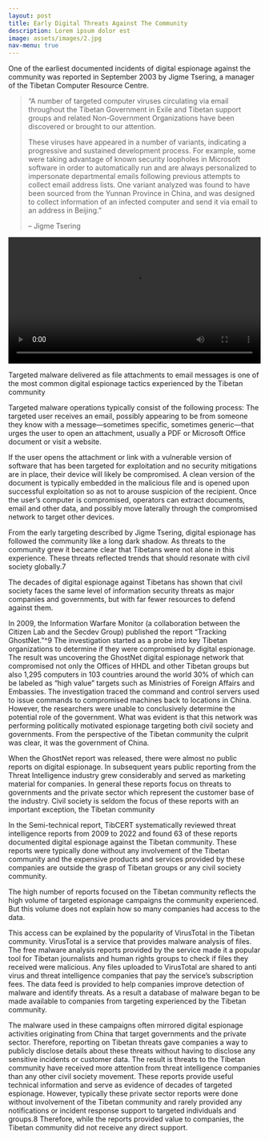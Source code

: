 ```yaml
---
layout: post
title: Early Digital Threats Against The Community
description: Lorem ipsum dolor est
image: assets/images/2.jpg
nav-menu: true
---
```

One of the earliest documented incidents of digital espionage against the community was reported in September 2003 by Jigme Tsering, a manager of the Tibetan Computer Resource Centre.

<blockquote>
<p>
	“A number of targeted computer viruses circulating via email throughout the Tibetan Government in Exile and Tibetan support groups and related Non-Government Organizations have been discovered or brought to our attention.
</p>
<p>
	These viruses have appeared in a number of variants, indicating a progressive and sustained development process. For example, some were taking advantage of known security loopholes in Microsoft software in order to automatically run and are always personalized to impersonate departmental emails following previous attempts to collect email address lists. One variant analyzed was found to have been sourced from the Yunnan Province in China, and was designed to collect information of an infected computer and send it via email to an address in Beijing.”
</p>
<div> – Jigme Tsering</div>
</blockquote>

<video controls src="https://tibcert.org/threat-story/images/jigme-la.mp4" width="100%" height="auto"></video>

Targeted malware delivered as file attachments to email messages is one of the most common digital espionage tactics experienced by the Tibetan community

Targeted malware operations typically consist of the following process: The targeted user receives an email, possibly appearing to be from someone they know with a message—sometimes specific, sometimes generic—that urges the user to open an attachment, usually a PDF or Microsoft Office document or visit a website.

If the user opens the attachment or link with a vulnerable version of software that has been targeted for exploitation and no security mitigations are in place, their device will likely be compromised. A clean version of the document is typically embedded in the malicious file and is opened upon successful exploitation so as not to arouse suspicion of the recipient. Once the user’s computer is compromised, operators can extract documents, email and other data, and possibly move laterally through the compromised network to target other devices.

From the early targeting described by Jigme Tsering, digital espionage has followed the community like a long dark shadow. As threats to the community grew it became clear that Tibetans were not alone in this experience. These threats reflected trends that should resonate with civil society globally.7

The decades of digital espionage against Tibetans has shown that civil society faces the same level of information security threats as major companies and governments, but with far fewer resources to defend against them.

In 2009, the Information Warfare Monitor (a collaboration between the Citizen Lab and the Secdev Group) published the report “Tracking GhostNet.”^9 The investigation started as a probe into key Tibetan organizations to determine if they were compromised by digital espionage. The result was uncovering the GhostNet digital espionage network that compromised not only the Offices of HHDL and other Tibetan groups but also 1,295 computers in 103 countries around the world 30% of which can be labeled as “high value” targets such as Ministries of Foreign Affairs and Embassies. The investigation traced the command and control servers used to issue commands to compromised machines back to locations in China. However, the researchers were unable to conclusively determine the potential role of the government. What was evident is that this network was performing politically motivated espionage targeting both civil society and governments. From the perspective of the Tibetan community the culprit was clear, it was the government of China.

When the GhostNet report was released, there were almost no public reports on digital espionage. In subsequent years public reporting from the Threat Intelligence industry grew considerably and served as marketing material for companies. In general these reports focus on threats to governments and the private sector which represent the customer base of the industry. Civil society is seldom the focus of these reports with an important exception, the Tibetan community

In the Semi-technical report, TibCERT systematically reviewed threat intelligence reports from 2009 to 2022 and found 63 of these reports documented digital espionage against the Tibetan community. These reports were typically done without any involvement of the Tibetan community and the expensive products and services provided by these companies are outside the grasp of Tibetan groups or any civil society community.

The high number of reports focused on the Tibetan community reflects the high volume of targeted espionage campaigns the community experienced. But this volume does not explain how so many companies had access to the data.

This access can be explained by the popularity of VirusTotal in the Tibetan community. VirusTotal is a service that provides malware analysis of files. The free malware analysis reports provided by the service made it a popular tool for Tibetan journalists and human rights groups to check if files they received were malicious. Any files uploaded to VirusTotal are shared to anti virus and threat intelligence companies that pay the service’s subscription fees. The data feed is provided to help companies improve detection of malware and identify threats. As a result a database of malware began to be made available to companies from targeting experienced by the Tibetan community.

The malware used in these campaigns often mirrored digital espionage activities originating from China that target governments and the private sector. Therefore, reporting on Tibetan threats gave companies a way to publicly disclose details about these threats without having to disclose any sensitive incidents or customer data. The result is threats to the Tibetan community have received more attention from threat intelligence companies than any other civil society movement. These reports provide useful technical information and serve as evidence of decades of targeted espionage. However, typically these private sector reports were done without involvement of the Tibetan community and rarely provided any notifications or incident response support to targeted individuals and groups.8 Therefore, while the reports provided value to companies, the Tibetan community did not receive any direct support.